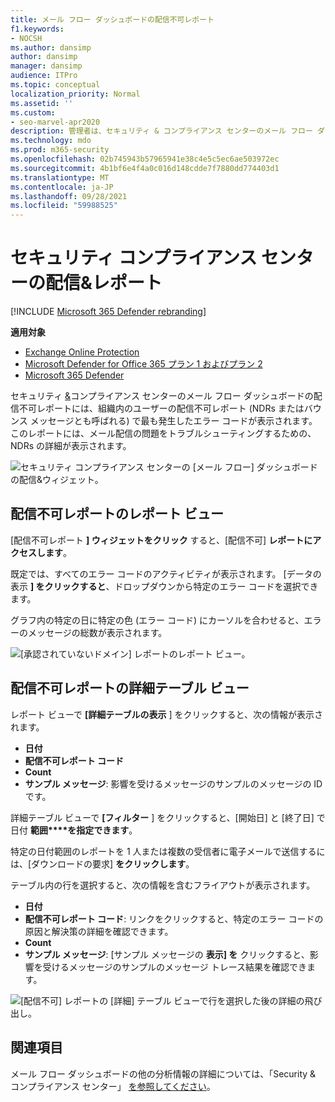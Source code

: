 ```yaml
---
title: メール フロー ダッシュボードの配信不可レポート
f1.keywords:
- NOCSH
ms.author: dansimp
author: dansimp
manager: dansimp
audience: ITPro
ms.topic: conceptual
localization_priority: Normal
ms.assetid: ''
ms.custom:
- seo-marvel-apr2020
description: 管理者は、セキュリティ & コンプライアンス センターのメール フロー ダッシュボードで配信不可の詳細レポートを使用して、組織内の送信者からの配信不可レポート (NDRs またはバウンス メッセージとも呼ばれる) で最も頻繁に発生するエラー コードを監視する方法について説明します。
ms.technology: mdo
ms.prod: m365-security
ms.openlocfilehash: 02b745943b57965941e38c4e5c5ec6ae503972ec
ms.sourcegitcommit: 4b1bf6e4f4a0c016d148cdde7f7880dd774403d1
ms.translationtype: MT
ms.contentlocale: ja-JP
ms.lasthandoff: 09/28/2021
ms.locfileid: "59988525"
---
```

# <a name="non-delivery-report-in-the-security--compliance-center"></a>セキュリティ コンプライアンス センターの配信&レポート

[!INCLUDE [Microsoft 365 Defender rebranding](../includes/microsoft-defender-for-office.md)]

**適用対象**
- [Exchange Online Protection](exchange-online-protection-overview.md)
- [Microsoft Defender for Office 365 プラン 1 およびプラン 2](defender-for-office-365.md)
- [Microsoft 365 Defender](../defender/microsoft-365-defender.md)

セキュリティ [&](https://protection.office.com)コンプライアンス センター[](mail-flow-insights-v2.md)のメール フロー ダッシュボードの配信不可レポートには、組織内のユーザーの配信不可レポート (NDRs またはバウンス メッセージとも呼ばれる) で最も発生したエラー コードが表示されます。 このレポートには、メール配信の問題をトラブルシューティングするための、NDRs の詳細が表示されます。

![セキュリティ コンプライアンス センターの [メール フロー] ダッシュボードの配信&ウィジェット。](../../media/mfi-non-delivery-report-widget.png)

## <a name="report-view-for-the-non-delivery-report"></a>配信不可レポートのレポート ビュー

[配信不可レポート **] ウィジェットをクリック** すると、[配信不可] **レポートにアクセスします**。

既定では、すべてのエラー コードのアクティビティが表示されます。 [データの表示 **] をクリックすると**、ドロップダウンから特定のエラー コードを選択できます。

グラフ内の特定の日に特定の色 (エラー コード) にカーソルを合わせると、エラーのメッセージの総数が表示されます。

![[承認されていないドメイン] レポートのレポート ビュー。](../../media/mfi-non-delivery-report-overview-view.png)

## <a name="details-table-view-for-the-non-delivery-report"></a>配信不可レポートの詳細テーブル ビュー

レポート ビューで **[詳細テーブルの表示** ] をクリックすると、次の情報が表示されます。

- **日付**
- **配信不可レポート コード**
- **Count**
- **サンプル メッセージ**: 影響を受けるメッセージのサンプルのメッセージの ID です。

詳細テーブル ビューで **[フィルター** ] をクリックすると、[開始日] と [終了日] で日付 **範囲****を指定できます**。

特定の日付範囲のレポートを 1 人または複数の受信者に電子メールで送信するには、[ダウンロードの要求] **をクリックします**。

テーブル内の行を選択すると、次の情報を含むフライアウトが表示されます。

- **日付**
- **配信不可レポート コード**: リンクをクリックすると、特定のエラー コードの原因と解決策の詳細を確認できます。
- **Count**
- **サンプル メッセージ**: [サンプル メッセージの [](message-trace-scc.md)**表示] を** クリックすると、影響を受けるメッセージのサンプルのメッセージ トレース結果を確認できます。

![[配信不可] レポートの [詳細] テーブル ビューで行を選択した後の詳細の飛び出し。](../../media/mfi-non-delivery-report-details-flyout.png)

## <a name="related-topics"></a>関連項目

メール フロー ダッシュボードの他の分析情報の詳細については、「Security & コンプライアンス センター」 [を参照してください](mail-flow-insights-v2.md)。
